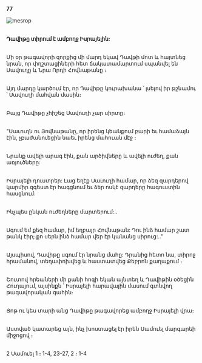 **77**

![mesrop](https://volamar.ru/audio_video/foto/01/detbible/B166.BMP)

\
**Դավիթը տիրում է ամբողջ Իսրայելին:**

\
Մի օր թագավորի զորքից մի մարդ եկավ Դավթի մոտ և հայտնեց նրան, որ փղշտացիների հետ ճակատամարտում սպանվել են Սավուղը և Նրա Որդի Հովնաթանը ։

\
Այդ մարդը կարծում էր, որ Դավիթը կուրախանա ՝ լսելով իր թշնամու ՝ Սավուղի մահվան մասին։

\
Բայց Դավիթը չհիշեց Սավուղի չար սիրտը։

\
"Սաւուղն ու Յովնաթանը, որ իրենց կեանքում բարի եւ համաձայն էին, չբաժանուեցին նաեւ իրենց մահուան մէջ ։

\
Նրանք ավելի արագ էին, քան արծիվները և ավելի ուժեղ, քան առյուծները:

\
Իսրայելի դուստրեր: Լաց եղէք Սաւուղի համար, որ ձեզ զարդերով կարմիր զգեստ էր հագցնում եւ ձեր ոսկէ զարդերը հագուստին հասցնում:

\
Ինչպես ընկան ուժեղները մարտերում:..

\
Սգում եմ քեզ համար, իմ եղբայր Հովնաթան: Դու ինձ համար շատ թանկ էիր; քո սերն ինձ համար վեր էր կանանց սիրուց:.."

\
Այսպիսով, Դավիթը սգում էր նրանց մահը: Դրանից հետո նա, տիրոջ հրամանով, տեղափոխվեց և հաստատվեց Քեբրոն քաղաքում ։

\
Շուտով հրեաների մի քանի հոգի եկան այնտեղ և Դավիթին օծեցին Հուդայում, այսինքն ՝ Իսրայելի հարավային մասում գտնվող թագավորական գահին։

\
Յոթ ու կես տարի անց Դավիթը թագավորեց ամբողջ Իսրայելի վրա։

\
Աստված կատարեց այն, ինչ խոստացել էր իրեն Սամուել մարգարեի միջոցով ։

\
2 Սամուել 1 ։ 1-4, 23-27, 2 ։ 1-4
